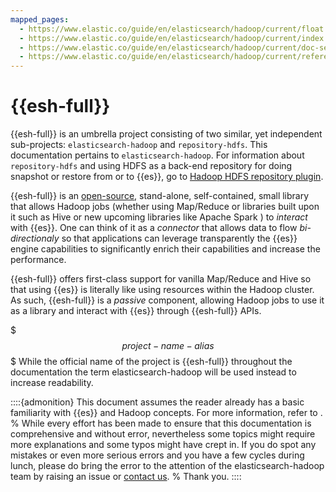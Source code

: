 ```yaml
---
mapped_pages:
  - https://www.elastic.co/guide/en/elasticsearch/hadoop/current/float.html
  - https://www.elastic.co/guide/en/elasticsearch/hadoop/current/index.html
  - https://www.elastic.co/guide/en/elasticsearch/hadoop/current/doc-sections.html
  - https://www.elastic.co/guide/en/elasticsearch/hadoop/current/reference.html
---
```

# {{esh-full}}

{{esh-full}} is an umbrella project consisting of two similar, yet independent sub-projects: `elasticsearch-hadoop` and `repository-hdfs`.
This documentation pertains to `elasticsearch-hadoop`. For information about `repository-hdfs` and using HDFS as a back-end repository for doing snapshot or restore from or to {{es}}, go to [Hadoop HDFS repository plugin](elasticsearch://docs/reference/elasticsearch-plugins/repository-hdfs.md).

{{esh-full}} is an [open-source](./license.md), stand-alone, self-contained, small library that allows Hadoop jobs (whether using Map/Reduce or libraries built upon it such as Hive or new upcoming libraries like Apache Spark ) to *interact* with {{es}}. One can think of it as a *connector* that allows data to flow *bi-directionaly* so that applications can leverage transparently the {{es}} engine capabilities to significantly enrich their capabilities and increase the performance.

{{esh-full}} offers first-class support for vanilla Map/Reduce and Hive so that using {{es}} is literally like using resources within the Hadoop cluster. As such, {{esh-full}} is a *passive* component, allowing Hadoop jobs to use it as a library and interact with {{es}} through {{esh-full}} APIs.

$$$project-name-alias$$$
While the official name of the project is {{esh-full}} throughout the documentation the term elasticsearch-hadoop will be used instead to increase readability.

::::{admonition}
This document assumes the reader already has a basic familiarity with {{es}} and Hadoop concepts. For more information, refer to [](./resources.md).
% While every effort has been made to ensure that this documentation is comprehensive and without error, nevertheless some topics might  require more explanations and some typos might have crept in. If you do spot any mistakes or even more serious errors and you have a few cycles during lunch, please do bring the error to the attention of the elasticsearch-hadoop team by raising an issue or [contact us](http://www.elastic.co/community).
% Thank you.
::::